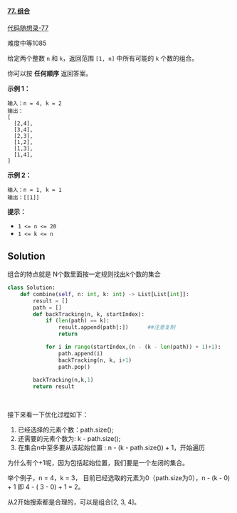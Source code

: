 #### [77. 组合](https://leetcode.cn/problems/combinations/)



[代码随想录-77](https://www.programmercarl.com/0077.组合.html#剪枝优化)

难度中等1085

给定两个整数 `n` 和 `k`，返回范围 `[1, n]` 中所有可能的 `k` 个数的组合。

你可以按 **任何顺序** 返回答案。

 

**示例 1：**

```
输入：n = 4, k = 2
输出：
[
  [2,4],
  [3,4],
  [2,3],
  [1,2],
  [1,3],
  [1,4],
]
```

**示例 2：**

```
输入：n = 1, k = 1
输出：[[1]]
```

 

**提示：**

- `1 <= n <= 20`
- `1 <= k <= n`



## Solution

组合的特点就是 N个数里面按一定规则找出k个数的集合

```python
class Solution:
    def combine(self, n: int, k: int) -> List[List[int]]:
        result = []
        path = []
        def backTracking(n, k, startIndex):
            if (len(path) == k):
                result.append(path[:])		##注意复制
                return

            for i in range(startIndex,(n - (k - len(path)) + 1)+1):       	##注意这一行
                path.append(i)             
                backTracking(n, k, i+1)
                path.pop()
                      
        backTracking(n,k,1)
        return result
        
      
```



接下来看一下优化过程如下：

1. 已经选择的元素个数：path.size();
2. 还需要的元素个数为: k - path.size();
3. 在集合n中至多要从该起始位置 : n - (k - path.size()) + 1，开始遍历

为什么有个+1呢，因为包括起始位置，我们要是一个左闭的集合。

举个例子，n = 4，k = 3， 目前已经选取的元素为0（path.size为0），n - (k - 0) + 1 即 4 - ( 3 - 0) + 1 = 2。

从2开始搜索都是合理的，可以是组合[2, 3, 4]。